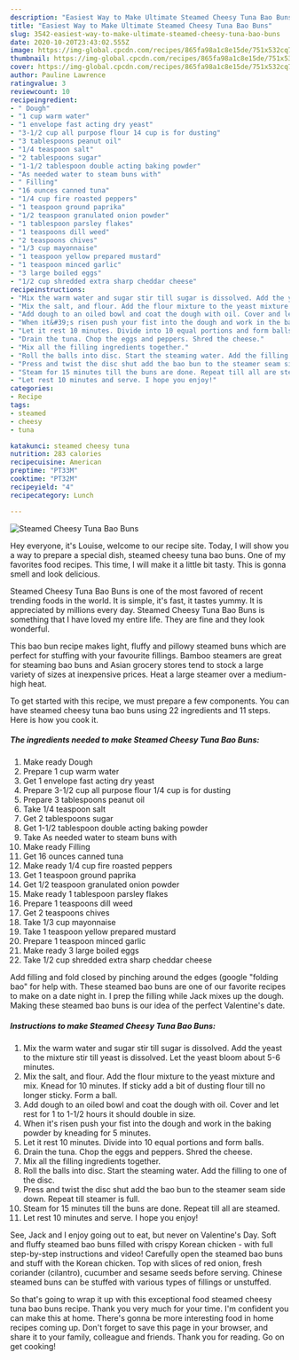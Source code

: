 ```yaml
---
description: "Easiest Way to Make Ultimate Steamed Cheesy Tuna Bao Buns"
title: "Easiest Way to Make Ultimate Steamed Cheesy Tuna Bao Buns"
slug: 3542-easiest-way-to-make-ultimate-steamed-cheesy-tuna-bao-buns
date: 2020-10-20T23:43:02.555Z
image: https://img-global.cpcdn.com/recipes/865fa98a1c8e15de/751x532cq70/steamed-cheesy-tuna-bao-buns-recipe-main-photo.jpg
thumbnail: https://img-global.cpcdn.com/recipes/865fa98a1c8e15de/751x532cq70/steamed-cheesy-tuna-bao-buns-recipe-main-photo.jpg
cover: https://img-global.cpcdn.com/recipes/865fa98a1c8e15de/751x532cq70/steamed-cheesy-tuna-bao-buns-recipe-main-photo.jpg
author: Pauline Lawrence
ratingvalue: 3
reviewcount: 10
recipeingredient:
- " Dough"
- "1 cup warm water"
- "1 envelope fast acting dry yeast"
- "3-1/2 cup all purpose flour 14 cup is for dusting"
- "3 tablespoons peanut oil"
- "1/4 teaspoon salt"
- "2 tablespoons sugar"
- "1-1/2 tablespoon double acting baking powder"
- "As needed water to steam buns with"
- " Filling"
- "16 ounces canned tuna"
- "1/4 cup fire roasted peppers"
- "1 teaspoon ground paprika"
- "1/2 teaspoon granulated onion powder"
- "1 tablespoon parsley flakes"
- "1 teaspoons dill weed"
- "2 teaspoons chives"
- "1/3 cup mayonnaise"
- "1 teaspoon yellow prepared mustard"
- "1 teaspoon minced garlic"
- "3 large boiled eggs"
- "1/2 cup shredded extra sharp cheddar cheese"
recipeinstructions:
- "Mix the warm water and sugar stir till sugar is dissolved. Add the yeast to the mixture stir till yeast is dissolved. Let the yeast bloom about 5-6 minutes."
- "Mix the salt, and flour. Add the flour mixture to the yeast mixture and mix. Knead for 10 minutes. If sticky add a bit of dusting flour till no longer sticky. Form a ball."
- "Add dough to an oiled bowl and coat the dough with oil. Cover and let rest for 1 to 1-1/2 hours it should double in size."
- "When it&#39;s risen push your fist into the dough and work in the baking powder by kneading for 5 minutes."
- "Let it rest 10 minutes. Divide into 10 equal portions and form balls."
- "Drain the tuna. Chop the eggs and peppers. Shred the cheese."
- "Mix all the filling ingredients together."
- "Roll the balls into disc. Start the steaming water. Add the filling to one of the disc."
- "Press and twist the disc shut add the bao bun to the steamer seam side down. Repeat till steamer is full."
- "Steam for 15 minutes till the buns are done. Repeat till all are steamed."
- "Let rest 10 minutes and serve. I hope you enjoy!"
categories:
- Recipe
tags:
- steamed
- cheesy
- tuna

katakunci: steamed cheesy tuna 
nutrition: 283 calories
recipecuisine: American
preptime: "PT33M"
cooktime: "PT32M"
recipeyield: "4"
recipecategory: Lunch

---
```



![Steamed Cheesy Tuna Bao Buns](https://img-global.cpcdn.com/recipes/865fa98a1c8e15de/751x532cq70/steamed-cheesy-tuna-bao-buns-recipe-main-photo.jpg)

Hey everyone, it's Louise, welcome to our recipe site. Today, I will show you a way to prepare a special dish, steamed cheesy tuna bao buns. One of my favorites food recipes. This time, I will make it a little bit tasty. This is gonna smell and look delicious.

Steamed Cheesy Tuna Bao Buns is one of the most favored of recent trending foods in the world. It is simple, it's fast, it tastes yummy. It is appreciated by millions every day. Steamed Cheesy Tuna Bao Buns is something that I have loved my entire life. They are fine and they look wonderful.

This bao bun recipe makes light, fluffy and pillowy steamed buns which are perfect for stuffing with your favourite fillings. Bamboo steamers are great for steaming bao buns and Asian grocery stores tend to stock a large variety of sizes at inexpensive prices. Heat a large steamer over a medium-high heat.


To get started with this recipe, we must prepare a few components. You can have steamed cheesy tuna bao buns using 22 ingredients and 11 steps. Here is how you cook it.

<!--inarticleads1-->

##### The ingredients needed to make Steamed Cheesy Tuna Bao Buns:

1. Make ready  Dough
1. Prepare 1 cup warm water
1. Get 1 envelope fast acting dry yeast
1. Prepare 3-1/2 cup all purpose flour 1/4 cup is for dusting
1. Prepare 3 tablespoons peanut oil
1. Take 1/4 teaspoon salt
1. Get 2 tablespoons sugar
1. Get 1-1/2 tablespoon double acting baking powder
1. Take As needed water to steam buns with
1. Make ready  Filling
1. Get 16 ounces canned tuna
1. Make ready 1/4 cup fire roasted peppers
1. Get 1 teaspoon ground paprika
1. Get 1/2 teaspoon granulated onion powder
1. Make ready 1 tablespoon parsley flakes
1. Prepare 1 teaspoons dill weed
1. Get 2 teaspoons chives
1. Take 1/3 cup mayonnaise
1. Take 1 teaspoon yellow prepared mustard
1. Prepare 1 teaspoon minced garlic
1. Make ready 3 large boiled eggs
1. Take 1/2 cup shredded extra sharp cheddar cheese


Add filling and fold closed by pinching around the edges (google &#34;folding bao&#34; for help with. These steamed bao buns are one of our favorite recipes to make on a date night in. I prep the filling while Jack mixes up the dough. Making these steamed bao buns is our idea of the perfect Valentine&#39;s date. 

<!--inarticleads2-->

##### Instructions to make Steamed Cheesy Tuna Bao Buns:

1. Mix the warm water and sugar stir till sugar is dissolved. Add the yeast to the mixture stir till yeast is dissolved. Let the yeast bloom about 5-6 minutes.
1. Mix the salt, and flour. Add the flour mixture to the yeast mixture and mix. Knead for 10 minutes. If sticky add a bit of dusting flour till no longer sticky. Form a ball.
1. Add dough to an oiled bowl and coat the dough with oil. Cover and let rest for 1 to 1-1/2 hours it should double in size.
1. When it&#39;s risen push your fist into the dough and work in the baking powder by kneading for 5 minutes.
1. Let it rest 10 minutes. Divide into 10 equal portions and form balls.
1. Drain the tuna. Chop the eggs and peppers. Shred the cheese.
1. Mix all the filling ingredients together.
1. Roll the balls into disc. Start the steaming water. Add the filling to one of the disc.
1. Press and twist the disc shut add the bao bun to the steamer seam side down. Repeat till steamer is full.
1. Steam for 15 minutes till the buns are done. Repeat till all are steamed.
1. Let rest 10 minutes and serve. I hope you enjoy!


See, Jack and I enjoy going out to eat, but never on Valentine&#39;s Day. Soft and fluffy steamed bao buns filled with crispy Korean chicken - with full step-by-step instructions and video! Carefully open the steamed bao buns and stuff with the Korean chicken. Top with slices of red onion, fresh coriander (cilantro), cucumber and sesame seeds before serving. Chinese steamed buns can be stuffed with various types of fillings or unstuffed. 

So that's going to wrap it up with this exceptional food steamed cheesy tuna bao buns recipe. Thank you very much for your time. I'm confident you can make this at home. There's gonna be more interesting food in home recipes coming up. Don't forget to save this page in your browser, and share it to your family, colleague and friends. Thank you for reading. Go on get cooking!
